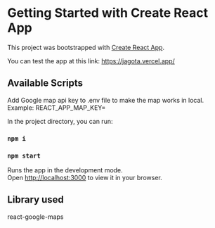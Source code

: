 # Getting Started with Create React App

This project was bootstrapped with [Create React App](https://github.com/facebook/create-react-app).

You can test the app at this link: https://jagota.vercel.app/

## Available Scripts

Add Google map api key to .env file to make the map works in local.
Example: REACT_APP_MAP_KEY=

In the project directory, you can run:

### `npm i`
### `npm start`

Runs the app in the development mode.\
Open [http://localhost:3000](http://localhost:3000) to view it in your browser.

## Library used

react-google-maps
